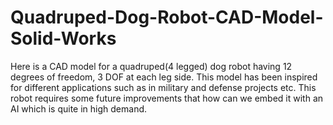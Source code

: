 # Quadruped-Dog-Robot-CAD-Model-Solid-Works
Here is a CAD model for a quadruped(4 legged) dog robot having 12 degrees of freedom, 3 DOF at each leg side. This model has been inspired for different applications such as in military and defense projects etc. This robot requires some future improvements that how can we embed it with an AI which is quite in high demand.
